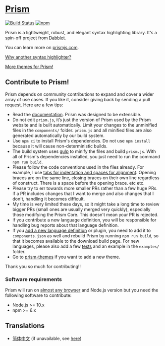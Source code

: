 # [Prism](https://prismjs.com/)

[![Build Status](https://github.com/PrismJS/prism/workflows/CI/badge.svg)](https://github.com/PrismJS/prism/actions)
[![npm](https://img.shields.io/npm/dw/prismjs.svg)](https://www.npmjs.com/package/prismjs)

Prism is a lightweight, robust, and elegant syntax highlighting library. It's a spin-off project from [Dabblet](https://dabblet.com/).

You can learn more on [prismjs.com](https://prismjs.com/).

[Why another syntax highlighter?](https://lea.verou.me/2012/07/introducing-prism-an-awesome-new-syntax-highlighter/#more-1841)

[More themes for Prism!](https://github.com/PrismJS/prism-themes)

## Contribute to Prism!

Prism depends on community contributions to expand and cover a wider array of use cases. If you like it, consider giving back by sending a pull request. Here are a few tips:

- Read the [documentation](https://prismjs.com/extending.html). Prism was designed to be extensible.
- Do not edit `prism.js`, it’s just the version of Prism used by the Prism website and is built automatically. Limit your changes to the unminified files in the `components/` folder. `prism.js` and all minified files are also generated automatically by our build system.
- Use `npm ci` to install Prism's dependencies. Do not use `npm install` because it will cause non-deterministic builds.
- The build system uses [gulp](https://github.com/gulpjs/gulp) to minify the files and build `prism.js`. With all of Prism's dependencies installed, you just need to run the command `npm run build`.
- Please follow the code conventions used in the files already. For example, I use [tabs for indentation and spaces for alignment](http://lea.verou.me/2012/01/why-tabs-are-clearly-superior/). Opening braces are on the same line, closing braces on their own line regardless of construct. There is a space before the opening brace. etc etc.
- Please try to err towards more smaller PRs rather than a few huge PRs. If a PR includes changes that I want to merge and also changes that I don't, handling it becomes difficult.
- My time is very limited these days, so it might take a long time to review bigger PRs (small ones are usually merged very quickly), especially those modifying the Prism Core. This doesn't mean your PR is rejected.
- If you contribute a new language definition, you will be responsible for handling bug reports about that language definition.
- If you [add a new language definition](https://prismjs.com/extending.html#creating-a-new-language-definition) or plugin, you need to add it to `components.json` as well and rebuild Prism by running `npm run build`, so that it becomes available to the download build page. For new languages, please also add a few [tests](https://prismjs.com/test-suite.html) and an example in the `examples/` folder.
- Go to [prism-themes](https://github.com/PrismJS/prism-themes) if you want to add a new theme.

Thank you so much for contributing!!

### Software requirements

Prism will run on [almost any browser](https://prismjs.com/#features-full) and Node.js version but you need the following software to contribute:

- Node.js >= 10.x
- npm >= 6.x

## Translations

* [简体中文](https://www.awesomes.cn/repo/PrismJS/prism) (if unavailable, see [here](https://deepmind.t-salon.cc/article/113))

